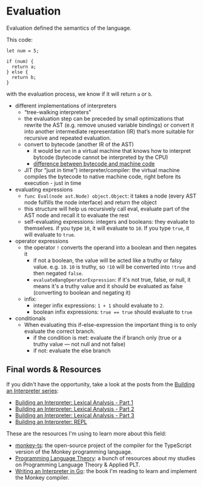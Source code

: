 # Evaluation

Evaluation defined the semantics of the language.

This code:

```
let num = 5;

if (num) {
  return a;
} else {
  return b;
}
```

with the evaluation process, we know if it will return `a` or `b`.

- different implementations of interpreters
  - “tree-walking interpreters”
  - the evaluation step can be preceded by small optimizations that rewrite the AST (e.g. remove unused variable bindings) or convert it into another intermediate representation (IR) that’s more suitable for recursive and repeated evaluation.
  - convert to bytecode (another IR of the AST)
    - it would be run in a virtual machine that knows how to interpret bytcode (bytecode cannot be interpreted by the CPU)
    - [difference between bytecode and machine code](https://www.geeksforgeeks.org/difference-between-byte-code-and-machine-code)
  - JIT (for “just in time”) interpreter/compiler: the virtual machine compiles the bytecode to native machine code, right before its execution - just in time
- evaluating expressions
  - `func Eval(node ast.Node) object.Object`: it takes a node (every AST node fulfills the node interface) and return the object
  - this structure will help us recursively call eval, evaluate part of the AST node and recall it to evaluate the rest
  - self-evaluating expressions: integers and booleans: they evaluate to themselves. if you type `10`, it will evaluate to `10`. If you type `true`, it will evaluate to `true`.
- operator expressions
  - the operator `!` converts the operand into a boolean and then negates it
    - if not a boolean, the value will be acted like a truthy or falsy value. e.g. `10`. `10` is truthy, so `!10` will be converted into `!true` and then negated `false`.
    - `evaluateBangOperatorExpression`: if it's not true, false, or null, it means it's a truthy value and it should be evaluated as false (converting to boolean and negating it)
  - infix:
    - integer infix expressions: `1 + 1` should evaluate to `2`.
    - boolean infix expressions: `true == true` should evaluate to `true`
- conditionals
  - When evaluating this if-else-expression the important thing is to only evaluate the correct branch.
    - if the condition is met: evaluate the if branch only (true or a truthy value — not null and not false)
    - if not: evaluate the else branch

## Final words & Resources

If you didn't have the opportunity, take a look at the posts from the [Building an Interpreter series](https://leandrotk.github.io/series/building-an-interpreter/):

- [Building an Interpreter: Lexical Analysis - Part 1](https://leandrotk.github.io/series/building-an-interpreter/building-an-interpreter-lexical-analysis-part-1.html)
- [Building an Interpreter: Lexical Analysis - Part 2](https://leandrotk.github.io/series/building-an-interpreter/building-an-interpreter-lexical-analysis-part-2.html)
- [Building an Interpreter: Lexical Analysis - Part 3](https://leandrotk.github.io/series/building-an-interpreter/building-an-interpreter-lexical-analysis-part-3.html)
- [Building an Interpreter: REPL](https://leandrotk.github.io/series/building-an-interpreter/building-an-interpreter-repl.html)

These are the resources I'm using to learn more about this field:

- [monkey-ts](https://github.com/leandrotk/monkey-ts): the open-source project of the compiler for the TypeScript version of the Monkey programming language.
- [Programming Language Theory](https://github.com/leandrotk/programming-language-theory): a bunch of resources about my studies on Programming Language Theory & Applied PLT.
- [Writing an Interpreter in Go](https://www.goodreads.com/book/show/32681092-writing-an-interpreter-in-go): the book I'm reading to learn and implement the Monkey compiler.

